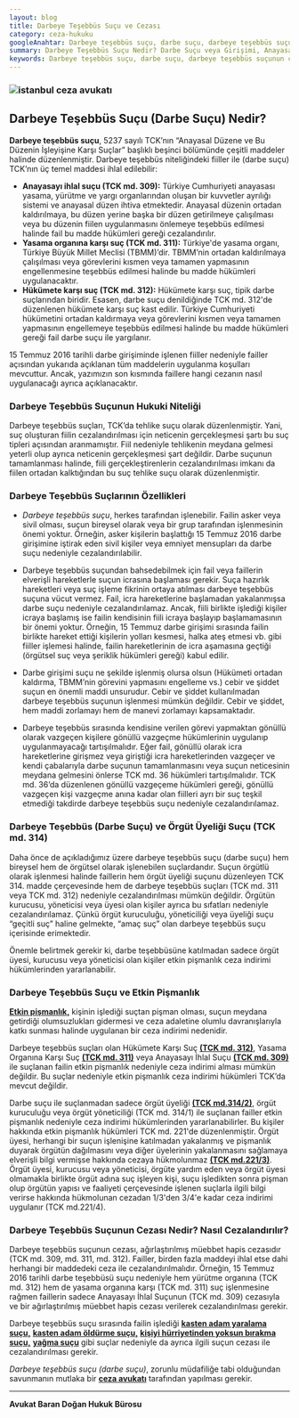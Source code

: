 ```yaml
---
layout: blog
title: Darbeye Teşebbüs Suçu ve Cezası
category: ceza-hukuku
googleAnahtar: Darbeye teşebbüs suçu, darbe suçu, darbeye teşebbüs suçunun cezası, darbeye teşebbüs suçu etkin pişmanlık,TBMM ve hükümete karşı suç, anayasayı ihlal, istanbul ceza avukatı
summary: Darbeye Teşebbüs Suçu Nedir? Darbe Suçu veya Girişimi, Anayasayı İhlal Suçu, Hükümete ve Yasama Organına (TBMM) Karşı Suç, Darbeye Teşebbüs Suçunun Cezası, Etkin Pişmanlık Ceza İndirimi ve Gönüllü Vazgeçme, TCK 312
keywords: Darbeye teşebbüs suçu, darbe suçu, darbeye teşebbüs suçunun cezası, darbeye teşebbüs suçu etkin pişmanlık,TBMM ve hükümete karşı suç, anayasayı ihlal, istanbul ceza avukatı
---
```


### ![istanbul ceza avukatı](https://camo.githubusercontent.com/f24abcba8f58bb01aef0b92787e06b188fde43a5/687474703a2f2f692e68697a6c69726573696d2e636f6d2f704244455a6e2e6a7067 "Ceza Avukatı")


## Darbeye Teşebbüs Suçu (Darbe Suçu) Nedir?

**Darbeye teşebbüs suçu**, 5237 sayılı TCK’nın “Anayasal Düzene ve Bu Düzenin İşleyişine Karşı Suçlar” başlıklı beşinci bölümünde çeşitli maddeler halinde düzenlenmiştir. Darbeye teşebbüs niteliğindeki fiiller ile (darbe suçu) TCK’nın üç temel maddesi ihlal edilebilir:

-	**Anayasayı ihlal suçu (TCK md. 309):** Türkiye Cumhuriyeti anayasası yasama, yürütme ve yargı organlarından oluşan bir kuvvetler ayrılığı sistemi  ve anayasal düzen ihtiva etmektedir.  Anayasal düzenin ortadan kaldırılmaya, bu düzen yerine başka bir düzen getirilmeye çalışılması veya bu düzenin fiilen uygulanmasını önlemeye teşebbüs edilmesi halinde fail bu madde hükümleri gereği cezalandırılır. 
-	**Yasama organına karşı suç (TCK md. 311):**  Türkiye'de yasama organı, Türkiye Büyük Millet Meclisi (TBMM)’dir.  TBMM’nin ortadan kaldırılmaya çalışılması veya görevlerini kısmen veya tamamen yapmasının engellenmesine  teşebbüs edilmesi halinde bu madde hükümleri uygulanacaktır.
-	**Hükümete karşı suç (TCK md. 312):** Hükümete karşı suç, tipik darbe suçlarından biridir. Esasen, darbe suçu denildiğinde TCK md. 312'de düzenlenen hükümete karşı suç kast edilir. Türkiye Cumhuriyeti hükümetini ortadan kaldırmaya veya görevlerini kısmen veya tamamen yapmasının engellemeye teşebbüs edilmesi halinde bu madde hükümleri gereği fail darbe suçu ile yargılanır.

15 Temmuz  2016 tarihli darbe girişiminde işlenen fiiller nedeniyle failler açısından yukarıda açıklanan tüm maddelerin uygulanma koşulları mevcuttur. Ancak, yazımızın son kısmında faillere hangi cezanın nasıl uygulanacağı ayrıca açıklanacaktır.

### Darbeye Teşebbüs Suçunun Hukuki Niteliği

Darbeye teşebbüs suçları, TCK’da tehlike suçu olarak düzenlenmiştir. Yani, suç oluşturan fiilin cezalandırılması için neticenin gerçekleşmesi şartı bu suç tipleri açısından aranmamıştır.  Fiil nedeniyle tehlikenin meydana gelmesi yeterli olup ayrıca neticenin gerçekleşmesi şart değildir. Darbe suçunun tamamlanması halinde, fiili gerçekleştirenlerin cezalandırılması imkanı da fiilen ortadan kalktığından bu suç tehlike suçu olarak düzenlenmiştir. 

### Darbeye Teşebbüs Suçlarının Özellikleri

* *Darbeye teşebbüs suçu*, herkes tarafından işlenebilir. Failin asker veya sivil olması, suçun bireysel olarak veya bir grup tarafından işlenmesinin önemi yoktur. Örneğin, asker kişilerin başlattığı 15 Temmuz 2016 darbe girişimine iştirak eden sivil kişiler veya emniyet mensupları da darbe suçu nedeniyle cezalandırılabilir.

* Darbeye teşebbüs suçundan bahsedebilmek için fail veya faillerin elverişli hareketlerle suçun icrasına başlaması gerekir. Suça hazırlık hareketleri  veya  suç işleme fikrinin ortaya atılması darbeye teşebbüs suçuna vücut vermez. Fail, icra hareketlerine başlamadan yakalanmışsa darbe suçu nedeniyle cezalandırılamaz. Ancak, fiili birlikte işlediği kişiler icraya başlamış ise failin kendisinin fiili icraya başlayıp başlamamasının bir önemi yoktur. Örneğin, 15 Temmuz darbe girişimi sırasında failin birlikte hareket ettiği kişilerin yolları kesmesi, halka ateş  etmesi  vb.  gibi fiiller işlemesi halinde, failin hareketlerinin de icra aşamasına geçtiği (örgütsel suç veya şeriklik hükümleri gereği) kabul edilir.

* Darbe girişimi suçu ne şekilde işlenmiş olursa olsun (Hükümeti ortadan kaldırma, TBMM’nin görevini yapmasını engelleme vs.) cebir ve şiddet suçun en önemli maddi unsurudur. Cebir ve şiddet kullanılmadan darbeye teşebbüs suçunun işlenmesi mümkün değildir. Cebir ve şiddet, hem maddi zorlamayı hem de manevi zorlamayı kapsamaktadır.

* Darbeye teşebbüs sırasında kendisine verilen görevi yapmaktan gönüllü olarak vazgeçen kişilere gönüllü vazgeçme hükümlerinin uygulanıp uygulanmayacağı tartışılmalıdır. Eğer fail, gönüllü olarak icra hareketlerine girişmez veya giriştiği icra hareketlerinden vazgeçer  ve kendi çabalarıyla darbe suçunun tamamlanmasını veya suçun neticesinin meydana gelmesini önlerse TCK md. 36 hükümleri  tartışılmalıdır. TCK md. 36’da düzenlenen gönüllü vazgeçeme hükümleri gereği, gönüllü vazgeçen kişi vazgeçme anına kadar olan fiilleri ayrı bir suç teşkil etmediği takdirde darbeye teşebbüs suçu nedeniyle cezalandırılamaz.

### Darbeye Teşebbüs (Darbe Suçu)  ve Örgüt Üyeliği Suçu (TCK md. 314)

Daha önce de açıkladığımız üzere darbeye teşebbüs suçu (darbe suçu) hem bireysel hem de örgütsel olarak işlenebilen suçlardandır.  Suçun örgütlü olarak işlenmesi halinde faillerin hem  örgüt üyeliği suçunu düzenleyen TCK 314. madde çerçevesinde hem de darbeye teşebbüs suçları (TCK md. 311 veya TCK md. 312) nedeniyle cezalandırılması mümkün değildir. Örgütün kurucusu, yöneticisi veya üyesi olan kişiler ayrıca bu sıfatları nedeniyle cezalandırılamaz. Çünkü örgüt kuruculuğu, yöneticiliği veya üyeliği suçu  “geçitli suç” haline gelmekte, “amaç suç”  olan darbeye teşebbüs suçu içerisinde erimektedir.

Önemle belirtmek gerekir ki, darbe teşebbüsüne katılmadan sadece örgüt üyesi, kurucusu veya yöneticisi olan kişiler etkin pişmanlık ceza indirimi hükümlerinden yararlanabilir.

### Darbeye Teşebbüs Suçu ve Etkin Pişmanlık

[**Etkin pişmanlık,**]( https://barandogan.av.tr/blog/ceza-hukuku/etkin-pismanlik-ceza-indirimi.html) kişinin işlediği suçtan pişman olması, suçun meydana getirdiği olumsuzlukları gidermesi ve ceza adaletine olumlu davranışlarıyla katkı sunması halinde uygulanan bir ceza indirimi nedenidir.

Darbeye teşebbüs suçları olan Hükümete Karşı Suç [**(TCK md. 312)**](http://www.turkhukuksitesi.com/mevzuat.php?mid=5261), Yasama Organına Karşı Suç [**(TCK md. 311)**](http://www.turkhukuksitesi.com/mevzuat.php?mid=5260) veya Anayasayı İhlal Suçu [**(TCK md. 309)**](http://www.turkhukuksitesi.com/mevzuat.php?mid=5258) ile suçlanan failin etkin pişmanlık nedeniyle ceza indirimi alması mümkün değildir. Bu suçlar nedeniyle etkin pişmanlık ceza indirimi hükümleri TCK’da mevcut değildir.

Darbe suçu ile suçlanmadan sadece örgüt üyeliği [**(TCK md.314/2)**](http://www.turkhukuksitesi.com/mevzuat.php?mid=5268), örgüt kuruculuğu veya örgüt yöneticiliği (TCK md. 314/1) ile suçlanan failler etkin pişmanlık nedeniyle ceza indirimi hükümlerinden yararlanabilirler. Bu kişiler hakkında etkin pişmanlık hükümleri TCK md. 221'de düzenlenmiştir. Örgüt üyesi, herhangi bir suçun işlenişine katılmadan yakalanmış ve pişmanlık duyarak örgütün dağılmasını veya diğer üyelerinin yakalanmasını sağlamaya elverişli bilgi vermişse hakkında cezaya hükmolunmaz [**(TCK md.221/3)**](http://www.turkhukuksitesi.com/mevzuat.php?mid=5169). Örgüt üyesi, kurucusu veya yöneticisi, örgüte yardım eden veya örgüt üyesi olmamakla birlikte örgüt adına suç işleyen kişi, suçu işledikten sonra pişman olup  örgütün yapısı ve faaliyeti çerçevesinde işlenen suçlarla ilgili bilgi verirse hakkında hükmolunan cezadan 1/3'den 3/4'e kadar ceza indirimi uygulanır (TCK md.221/4). 

### Darbeye Teşebbüs Suçunun Cezası Nedir? Nasıl Cezalandırılır?

Darbeye teşebbüs suçunun cezası, ağırlaştırılmış müebbet hapis cezasıdır (TCK md. 309, md. 311, md. 312). Failler, birden fazla maddeyi ihlal etse dahi herhangi bir maddedeki ceza ile cezalandırılmalıdır. Örneğin, 15 Temmuz 2016 tarihli darbe teşebbüsü suçu nedeniyle hem yürütme organına (TCK md. 312) hem de yasama organına karşı (TCK md. 311) suç işlenmesine rağmen faillerin sadece Anayasayı İhlal Suçunun (TCK md. 309) cezasıyla ve bir ağırlaştırılmış müebbet hapis cezası verilerek cezalandırılması gerekir. 

Darbeye teşebbüs suçu sırasında failin işlediği [**kasten adam yaralama suçu,**](https://barandogan.av.tr/blog/ceza-hukuku/kasten-adam-yaralama-sucu-cezasi.html)  [**kasten adam öldürme suçu,**](https://barandogan.av.tr/blog/ceza-hukuku/kasten-adam-oldurme-sucu-cezasi.html)  [**kişiyi hürriyetinden yoksun bırakma suçu,**]( https://barandogan.av.tr/blog/ceza-hukuku/kisiyi-hurriyetinden-yoksun-kilma-sucu-cezasi.html)  [**yağma suçu**](https://barandogan.av.tr/blog/ceza-hukuku/yagma-sucu-gasp-sucu.html) gibi suçlar nedeniyle da ayrıca ilgili suçun cezası ile cezalandırılması gerekir.

*Darbeye teşebbüs suçu (darbe suçu)*, zorunlu müdafiliğe tabi olduğundan savunmanın mutlaka bir [**ceza avukatı**](https://barandogan.av.tr/blog/ceza-hukuku/ceza-avukatinin-islevi.html) tarafından yapılması gerekir.

______________________________________________________________________________________________________________________________________


**Avukat Baran Doğan Hukuk Bürosu**
